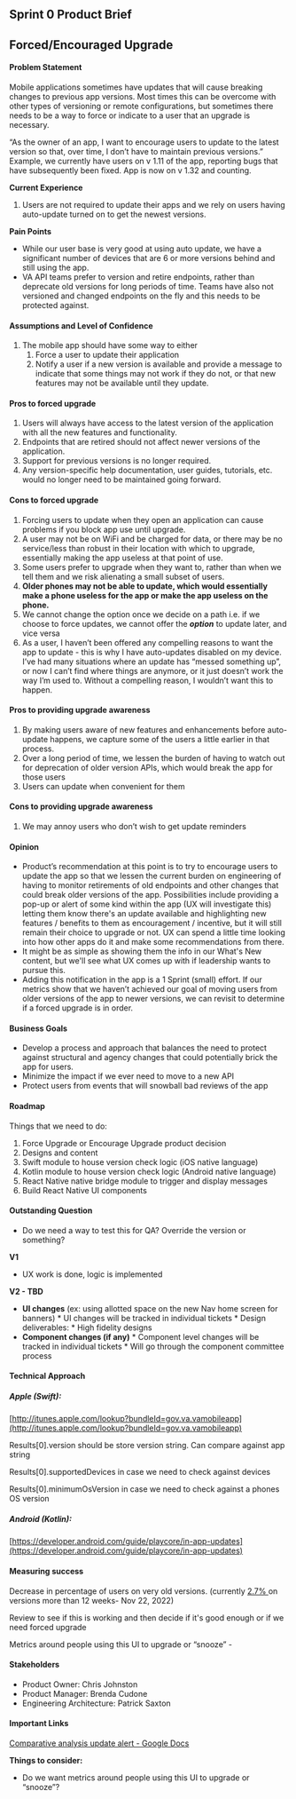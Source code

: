 ## Sprint 0 Product Brief 


## Forced/Encouraged Upgrade


#### Problem Statement

Mobile applications sometimes have updates that will cause breaking changes to previous app versions. Most times this can be overcome with other types of versioning or remote configurations, but sometimes there needs to be a way to force or indicate to a user that an upgrade is necessary. 

“As the owner of an app, I want to encourage users to update to the latest version so that, over time, I don’t have to maintain previous versions.”  Example, we currently have users on v 1.11 of the app, reporting bugs that have subsequently been fixed.  App is now on v 1.32 and counting.

**Current Experience**



1. Users are not required to update their apps and we rely on users having auto-update turned on to get the newest versions. 

**Pain Points**



* While our user base is very good at using auto update, we have a significant number of devices that are 6 or more versions behind and still using the app. 
* VA API teams prefer to version and retire endpoints, rather than deprecate old versions for long periods of time. Teams have also not versioned and changed endpoints on the fly and this needs to be protected against. 


#### Assumptions and Level of Confidence



1. The mobile app should have some way to either
    1. Force a user to update their application 
    2. Notify a user if a new version is available and provide a message to indicate that some things may not work if they do not, or that new features may not be available until they update. 


#### Pros to forced upgrade



1. Users will always have access to the latest version of the application with all the new features and functionality.
2. Endpoints that are retired should not affect newer versions of the application.
3. Support for previous versions is no longer required.
4. Any version-specific help documentation, user guides, tutorials, etc. would no longer need to be maintained going forward.


#### Cons to forced upgrade



1. Forcing users to update when they open an application can cause problems if you block app use until upgrade. 
2. A user may not be on WiFi and be charged for data, or there may be no service/less than robust in their location with which to upgrade, essentially making the app useless at that point of use. 
3. Some users prefer to upgrade when they want to, rather than when we tell them and we risk alienating a small subset of users. 
4. **Older phones may not be able to update, which would essentially make a phone useless for the app or make the app useless on the phone.** 
5. We cannot change the option once we decide on a path i.e. if we choose to force updates, we cannot offer the **_option_** to update later, and vice versa
6. As a user, I haven’t been offered any compelling reasons to want the app to update - this is why I have auto-updates disabled on my device.  I’ve had many situations where an update has “messed something up”, or now I can’t find where things are anymore, or it just doesn’t work the way I’m used to.  Without a compelling reason, I wouldn’t want this to happen.


#### Pros to providing upgrade awareness



1. By making users aware of new features and enhancements before auto-update happens, we capture some of the users a little earlier in that process.
2. Over a long period of time, we lessen the burden of having to watch out for deprecation of older version APIs, which would break the app for those users
3. Users can update when convenient for them


#### Cons to providing upgrade awareness



1. We may annoy users who don’t wish to get update reminders


#### Opinion



* Product’s recommendation at this point is to try to encourage users to update the app so that we lessen the current burden on engineering of having to monitor retirements of old endpoints and other changes that could break older versions of the app.  Possibilities include providing a pop-up or alert of some kind within the app (UX will investigate this) letting them know there's an update available and highlighting new features / benefits to them as encouragement / incentive, but it will still remain their choice to upgrade or not.  UX can spend a little time looking into how other apps do it and make some recommendations from there.
* It might be as simple as showing them the info in our What's New content, but we'll see what UX comes up with if leadership wants to pursue this.
* Adding this notification in the app is a 1 Sprint (small) effort.  If our metrics show that we haven’t achieved our goal of moving users from older versions of the app to newer versions, we can revisit to determine if a forced upgrade is in order.


#### Business Goals



* Develop a process and approach that balances the need to protect against structural and agency changes that could potentially brick the app for users.  
* Minimize the impact if we ever need to move to a new API
* Protect users from events that will snowball bad reviews of the app


#### Roadmap

Things that we need to do:



1. Force Upgrade or Encourage Upgrade product decision
2. Designs and content
3. Swift module to house version check logic (iOS native language)
4. Kotlin module to house version check logic (Android native language)
5. React Native native bridge module to trigger and display messages
6. Build React Native UI components


#### Outstanding Question



* Do we need a way to test this for QA? Override the version or something?

**V1**



* UX work is done, logic is implemented

**V2 - TBD**



* **UI changes** (ex: using allotted space on the new Nav home screen for banners)
        * UI changes will be tracked in individual tickets
        * Design deliverables: 
            * High fidelity designs
* **Component changes (if any)**
        * Component level changes will be tracked in individual tickets
        * Will go through the component committee process


#### Technical Approach


##### Apple (Swift):

[http://itunes.apple.com/lookup?bundleId=gov.va.vamobileapp](http://itunes.apple.com/lookup?bundleId=gov.va.vamobileapp) 

Results[0].version should be store version string. Can compare against app string

Results[0].supportedDevices in case we need to check against devices

Results[0].minimumOsVersion in case we need to check against a phones OS version


##### Android (Kotlin):

[https://developer.android.com/guide/playcore/in-app-updates](https://developer.android.com/guide/playcore/in-app-updates) 


#### Measuring success 

Decrease in percentage of users on very old versions. (currently [2.7% ](https://www.google.com/url?q=https://console.firebase.google.com/u/0/project/va-mobile-app/analytics/app/ios:gov.va.vamobileapp/overview/~2F%253Ft%253D1669139905335%26fpn%253D226948484727%26swu%253D1%26sgu%253D1%26sus%253Dupgraded%26cs%253Dapp.m.dashboard.overview%26g%253D1&sa=D&source=docs&ust=1669143715756146&usg=AOvVaw3mTcolGabwVy41hgE3Xizt)on versions more than 12 weeks- Nov 22, 2022)

Review to see if this is working and then decide if it's good enough or if we need forced upgrade

Metrics around people using this UI to upgrade or “snooze” - 


#### Stakeholders



* Product Owner: Chris Johnston
* Product Manager: Brenda Cudone
* Engineering Architecture: Patrick Saxton


#### Important Links

[Comparative analysis update alert - Google Docs](https://docs.google.com/document/d/1FrRwIg_z1wLNPQbTooe_6vKZg2QFBx6AxAhuFk6vGoo/edit#heading=h.8975zhx9xb00)

**Things to consider:**



* Do we want metrics around people using this UI to upgrade or “snooze”?



